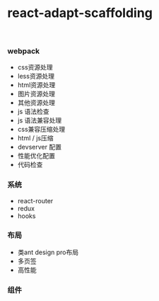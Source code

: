 <!--
 * @Description: 
 * @Author: rodchen
 * @Date: 2021-12-30 14:40:25
 * @LastEditTime: 2022-01-04 11:52:27
 * @LastEditors: rodchen
-->
# react-adapt-scaffolding


<br />

### webpack
* css资源处理
* less资源处理
* html资源处理
* 图片资源处理
* 其他资源处理
* js 语法检查
* js 语法兼容处理
* css兼容压缩处理
* html / js压缩
* devserver 配置
* 性能优化配置
* 代码检查

### 系统
* react-router
* redux
* hooks

### 布局
* 类ant design pro布局
* 多页签
* 高性能

### 组件